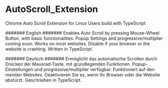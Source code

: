 # AutoScroll_Extension
Chrome Auto Scroll Extension for Linux Users build with TypeScript

####### English #######
Enables Auto Scroll by pressing Mouse-Wheel Button, with basic functionalities. 
Popup Settings and progressive/multiplier coming soon.
Works on most websites. Disable if your browser or the website is crashing.
Written in TypeScript.

####### Deutsch #######
Ermöglicht das automatische Scrollen durch Drücken der Mausrad-Taste, mit grundlegenden Funktionen.
Popup-Einstellungen und progressive/multiplier verfügbar.
Funktioniert auf den meisten Websites. Deaktivieren Sie es, wenn Ihr Browser oder die Website abstürzt.
Geschrieben in TypeScript.
